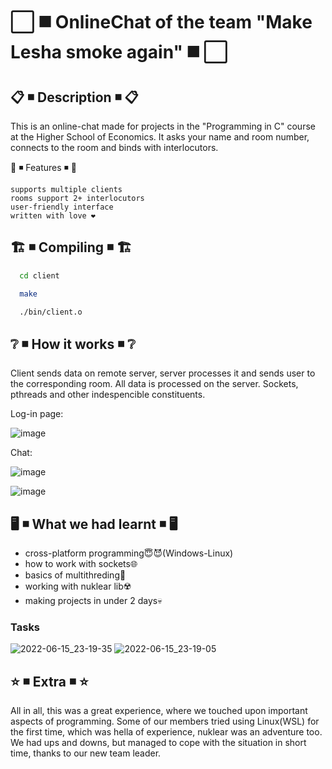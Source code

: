 # :white_large_square: :black_medium_square: OnlineChat of the team "Make Lesha smoke again" :black_medium_square: :white_large_square:

## :clipboard: :black_medium_small_square: Description :black_medium_small_square: :clipboard:

This is an online-chat made for projects in the "Programming in C" course at the Higher School of Economics. It asks your name and room number, connects to the room and binds with interlocutors.

🚀 :black_medium_small_square: Features :black_medium_small_square: 🚀

    supports multiple clients
    rooms support 2+ interlocutors
    user-friendly interface
    written with love ❤️
    
## 🏗 :black_medium_small_square: Compiling :black_medium_small_square: 🏗 

```sh
  cd client
```

```sh
  make
```

```sh
  ./bin/client.o
```

## :grey_question: :black_medium_small_square: How it works :black_medium_small_square: :grey_question:

Client sends data on remote server, server processes it and sends user to the corresponding room. All data is processed on the server. Sockets, pthreads and other indespencible constituents.

Log-in page:

![image](https://user-images.githubusercontent.com/89610640/174273748-04a6ceab-e399-428c-8881-5eaee4e754bd.png)

Chat:

![image](https://user-images.githubusercontent.com/89610640/174273784-561276fb-0c63-485f-b657-c49f425d0825.png)

![image](https://user-images.githubusercontent.com/89610640/174276116-6180a2aa-ad65-4655-8334-4ed63da927b1.png)



## :desktop_computer: :black_medium_small_square: What we had learnt :black_medium_small_square: :desktop_computer:

- cross-platform programming😇😈(Windows-Linux)
- how to work with sockets🌐
- basics of multithreding🔀
- working with nuklear lib☢️
- making projects in under 2 days💀

### Tasks
![2022-06-15_23-19-35](https://user-images.githubusercontent.com/106194054/173928611-1c1ae33a-4fa7-4102-8b4e-b15cc17f19ca.png)
![2022-06-15_23-19-05](https://user-images.githubusercontent.com/106194054/173928985-e9616b52-a9ee-4521-b58a-d148ffb542eb.png)


## :star: :black_medium_small_square: Extra :black_medium_small_square: :star:
All in all, this was a great experience, where we touched upon important aspects of programming. Some of our members tried using Linux(WSL) for the first time, which was hella of experience, nuklear was an adventure too. We had ups and downs, but managed to cope with the situation in short time, thanks to our new team leader.
